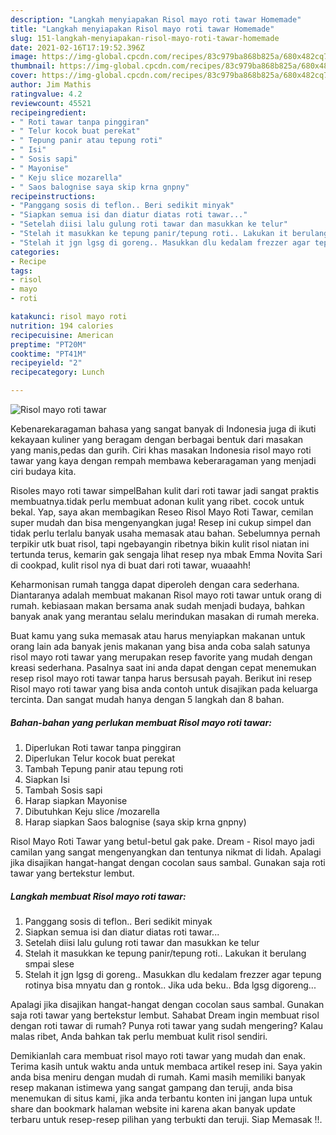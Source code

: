 ```yaml
---
description: "Langkah menyiapakan Risol mayo roti tawar Homemade"
title: "Langkah menyiapakan Risol mayo roti tawar Homemade"
slug: 151-langkah-menyiapakan-risol-mayo-roti-tawar-homemade
date: 2021-02-16T17:19:52.396Z
image: https://img-global.cpcdn.com/recipes/83c979ba868b825a/680x482cq70/risol-mayo-roti-tawar-foto-resep-utama.jpg
thumbnail: https://img-global.cpcdn.com/recipes/83c979ba868b825a/680x482cq70/risol-mayo-roti-tawar-foto-resep-utama.jpg
cover: https://img-global.cpcdn.com/recipes/83c979ba868b825a/680x482cq70/risol-mayo-roti-tawar-foto-resep-utama.jpg
author: Jim Mathis
ratingvalue: 4.2
reviewcount: 45521
recipeingredient:
- " Roti tawar tanpa pinggiran"
- " Telur kocok buat perekat"
- " Tepung panir atau tepung roti"
- " Isi"
- " Sosis sapi"
- " Mayonise"
- " Keju slice mozarella"
- " Saos balognise saya skip krna gnpny"
recipeinstructions:
- "Panggang sosis di teflon.. Beri sedikit minyak"
- "Siapkan semua isi dan diatur diatas roti tawar..."
- "Setelah diisi lalu gulung roti tawar dan masukkan ke telur"
- "Stelah it masukkan ke tepung panir/tepung roti.. Lakukan it berulang smpai slese"
- "Stelah it jgn lgsg di goreng.. Masukkan dlu kedalam frezzer agar tepung rotinya bisa mnyatu dan g rontok.. Jika uda beku.. Bda lgsg digoreng..."
categories:
- Recipe
tags:
- risol
- mayo
- roti

katakunci: risol mayo roti 
nutrition: 194 calories
recipecuisine: American
preptime: "PT20M"
cooktime: "PT41M"
recipeyield: "2"
recipecategory: Lunch

---
```



![Risol mayo roti tawar](https://img-global.cpcdn.com/recipes/83c979ba868b825a/680x482cq70/risol-mayo-roti-tawar-foto-resep-utama.jpg)

Kebenarekaragaman bahasa yang sangat banyak di Indonesia juga di ikuti kekayaan kuliner yang beragam dengan berbagai bentuk dari masakan yang manis,pedas dan gurih. Ciri khas masakan Indonesia risol mayo roti tawar yang kaya dengan rempah membawa keberaragaman yang menjadi ciri budaya kita.


Risoles mayo roti tawar simpelBahan kulit dari roti tawar jadi sangat praktis membuatnya.tidak perlu membuat adonan kulit yang ribet. cocok untuk bekal. Yap, saya akan membagikan Reseo Risol Mayo Roti Tawar, cemilan super mudah dan bisa mengenyangkan juga! Resep ini cukup simpel dan tidak perlu terlalu banyak usaha memasak atau bahan. Sebelumnya pernah terpikir utk buat risol, tapi ngebayangin ribetnya bikin kulit risol niatan ini tertunda terus, kemarin gak sengaja lihat resep nya mbak Emma Novita Sari di cookpad, kulit risol nya di buat dari roti tawar, wuaaahh!

Keharmonisan rumah tangga dapat diperoleh dengan cara sederhana. Diantaranya adalah membuat makanan Risol mayo roti tawar untuk orang di rumah. kebiasaan makan bersama anak sudah menjadi budaya, bahkan banyak anak yang merantau selalu merindukan masakan di rumah mereka.

Buat kamu yang suka memasak atau harus menyiapkan makanan untuk orang lain ada banyak jenis makanan yang bisa anda coba salah satunya risol mayo roti tawar yang merupakan resep favorite yang mudah dengan kreasi sederhana. Pasalnya saat ini anda dapat dengan cepat menemukan resep risol mayo roti tawar tanpa harus bersusah payah.
Berikut ini resep Risol mayo roti tawar yang bisa anda contoh untuk disajikan pada keluarga tercinta. Dan sangat mudah hanya dengan 5 langkah dan 8 bahan.


<!--inarticleads1-->

##### Bahan-bahan yang perlukan membuat Risol mayo roti tawar:

1. Diperlukan  Roti tawar tanpa pinggiran
1. Diperlukan  Telur kocok buat perekat
1. Tambah  Tepung panir atau tepung roti
1. Siapkan  Isi
1. Tambah  Sosis sapi
1. Harap siapkan  Mayonise
1. Dibutuhkan  Keju slice /mozarella
1. Harap siapkan  Saos balognise (saya skip krna gnpny)


Risol Mayo Roti Tawar yang betul-betul gak pake. Dream - Risol mayo jadi camilan yang sangat mengenyangkan dan tentunya nikmat di lidah. Apalagi jika disajikan hangat-hangat dengan cocolan saus sambal. Gunakan saja roti tawar yang bertekstur lembut. 

<!--inarticleads2-->

##### Langkah membuat  Risol mayo roti tawar:

1. Panggang sosis di teflon.. Beri sedikit minyak
1. Siapkan semua isi dan diatur diatas roti tawar...
1. Setelah diisi lalu gulung roti tawar dan masukkan ke telur
1. Stelah it masukkan ke tepung panir/tepung roti.. Lakukan it berulang smpai slese
1. Stelah it jgn lgsg di goreng.. Masukkan dlu kedalam frezzer agar tepung rotinya bisa mnyatu dan g rontok.. Jika uda beku.. Bda lgsg digoreng...


Apalagi jika disajikan hangat-hangat dengan cocolan saus sambal. Gunakan saja roti tawar yang bertekstur lembut. Sahabat Dream ingin membuat risol dengan roti tawar di rumah? Punya roti tawar yang sudah mengering? Kalau malas ribet, Anda bahkan tak perlu membuat kulit risol sendiri. 

Demikianlah cara membuat risol mayo roti tawar yang mudah dan enak. Terima kasih untuk waktu anda untuk membaca artikel resep ini. Saya yakin anda bisa meniru dengan mudah di rumah. Kami masih memiliki banyak resep makanan istimewa yang sangat gampang dan teruji, anda bisa menemukan di situs kami, jika anda terbantu konten ini jangan lupa untuk share dan bookmark halaman website ini karena akan banyak update terbaru untuk resep-resep pilihan yang terbukti dan teruji. Siap Memasak !!. 
